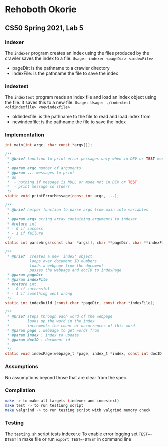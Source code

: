 # Rehoboth Okorie
## CS50 Spring 2021, Lab 5

### Indexer
The `indexer` program creates an index using the files produced by the crawler saves the index to a file.
`Usage: indexer <pageDir> <indexFile>`
- pageDir: is the pathname to a crawler directory
- indexFile: is the pathname the file to save the index

### indextest
The `indextest` program reads an index file and load an index object using the file. It saves this to a new file.
`Usage: Usage: ./indextest <oldindexfile> <newindexfile>`
- oldindexfile: is the pathname to the file to read and load index from
- newindexfile: is the pathname the file to save the index


### Implementation
```c
int main(int argc, char const *argv[]);

/**
 * @brief functino to print error pessages only when in DEV or TEST modes
 * 
 * @param argc number of arguments
 * @param ... messages to print
 * do 
 *  - nothing if message is NULL or mode not in DEV or TEST
 *  - print message so stderr
 */
static void printErrorMessage(const int argc, ...);

/**
 * @brief helper function to parse args from main into variables
 * 
 * @param args string array containing arguments to indexer
 * @return int 
 * - 0 if success
 * - 1 if failure
 */
static int parseArgs(const char *args[], char **pageDir, char **indexFile);

/**
 * @brief  creates a new 'index' object
           loops over document ID numbers
           loads a webpage from the document
           passes the webpage and docID to indexPage
 * @param pageDir
 * @param indexFile
 * @return int 
 * - 0 if successful
 * - 1 if something went wrong
 */
static int indexBuild (const char *pageDir, const char *indexFile);

/**
 * @brief steps through each word of the webpage
 *        looks up the word in the index
 *        increments the count of occurrences of this word
 * @param page : webpage to get words from
 * @param index : index to update
 * @param docID : document id
 * 
 */
static void indexPage(webpage_t *page, index_t *index, const int docID);

```

### Assumptions
No assumptions beyond those that are clear from the spec.

### Compilation
```bash
make -> to make all targets (indexer and indestext)
make test -> to run testiung script
make valgrind -> to run testing script with valgrind memory check
```

### Testing
The `testing.sh` script tests indexer.c
To enable error logging set `TEST=-DTEST` in make file or run `export TEST=-DTEST` in command line
